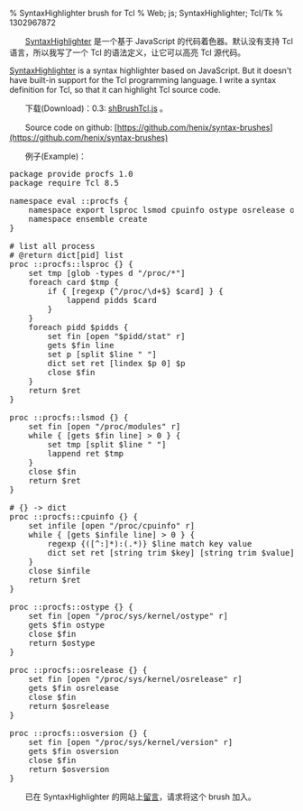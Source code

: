 % SyntaxHighlighter brush for Tcl
% Web; js; SyntaxHighlighter; Tcl/Tk
% 1302967872

　　[SyntaxHighlighter](http://alexgorbatchev.com/SyntaxHighlighter/) 是一个基于 JavaScript 的代码着色器。默认没有支持 Tcl 语言，所以我写了一个 Tcl 的语法定义，让它可以高亮 Tcl 源代码。

[SyntaxHighlighter](http://alexgorbatchev.com/SyntaxHighlighter/) is a syntax highlighter based on JavaScript. But it doesn't have built-in support for the Tcl programming language. I write a syntax definition for Tcl, so that it can highlight Tcl source code.

　　下载(Download)：0.3: [shBrushTcl.js](/myworks/shBrushTcl.js) 。

　　Source code on github: [https://github.com/henix/syntax-brushes](https://github.com/henix/syntax-brushes)

　　例子(Example)：

<pre class="brush: tcl">
package provide procfs 1.0
package require Tcl 8.5

namespace eval ::procfs {
	namespace export lsproc lsmod cpuinfo ostype osrelease osversion
	namespace ensemble create
}

# list all process
# @return dict[pid] list
proc ::procfs::lsproc {} {
	set tmp [glob -types d "/proc/*"]
	foreach card $tmp {
		if { [regexp {^/proc/\d+$} $card] } {
			lappend pidds $card
		}
	}
	foreach pidd $pidds {
		set fin [open "$pidd/stat" r]
		gets $fin line
		set p [split $line " "]
		dict set ret [lindex $p 0] $p
		close $fin
	}
	return $ret
}

proc ::procfs::lsmod {} {
	set fin [open "/proc/modules" r]
	while { [gets $fin line] &gt; 0 } {
		set tmp [split $line " "]
		lappend ret $tmp
	}
	close $fin
	return $ret
}

# {} -&gt; dict
proc ::procfs::cpuinfo {} {
	set infile [open "/proc/cpuinfo" r]
	while { [gets $infile line] &gt; 0 } {
		regexp {([^:]*):(.*)} $line match key value
		dict set ret [string trim $key] [string trim $value]
	}
	close $infile
	return $ret
}

proc ::procfs::ostype {} {
	set fin [open "/proc/sys/kernel/ostype" r]
	gets $fin ostype
	close $fin
	return $ostype
}

proc ::procfs::osrelease {} {
	set fin [open "/proc/sys/kernel/osrelease" r]
	gets $fin osrelease
	close $fin
	return $osrelease
}

proc ::procfs::osversion {} {
	set fin [open "/proc/sys/kernel/version" r]
	gets $fin osversion
	close $fin
	return $osversion
}
</pre>

　　已在 SyntaxHighlighter 的网站上[留言](http://www.undermyhat.org/blog/2009/09/list-of-brushes-syntaxhighligher/comment-page-3/#comment-18706)，请求将这个 brush 加入。
